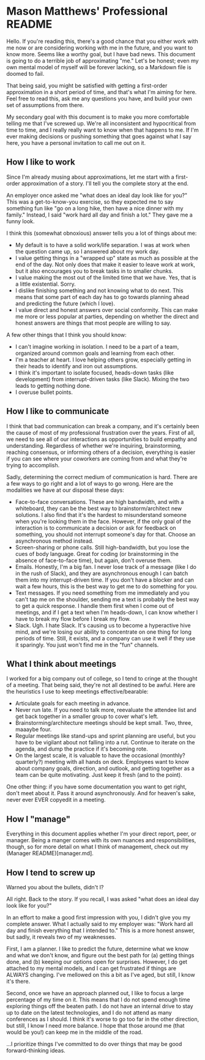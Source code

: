 # Mason Matthews' Professional README

Hello.  If you're reading this, there's a good chance that you either work with me now or are considering working with me in the future, and you want to know more.  Seems like a worthy goal, but I have bad news.  This document is going to do a terrible job of approximating "me."  Let's be honest; even my own mental model of myself will be forever lacking, so a Markdown file is doomed to fail.

That being said, you might be satisfied with getting a first-order approximation in a short period of time, and that's what I'm aiming for here.  Feel free to read this, ask me any questions you have, and build your own set of assumptions from there.

My secondary goal with this document is to make you more comfortable telling me that I've screwed up.  We're all inconsistent and hypocritical from time to time, and I really really want to know when that happens to me.  If I'm ever making decisions or pushing something that goes against what I say here, you have a personal invitation to call me out on it.

## How I like to work

Since I'm already musing about approximations, let me start with a first-order approximation of a story.  I'll tell you the complete story at the end.

An employer once asked me "what does an ideal day look like for you?"  This was a get-to-know-you exercise, so they expected me to say something fun like "go on a long hike, then have a nice dinner with my family."  Instead, I said "work hard all day and finish a lot."  They gave me a funny look.

I think this (somewhat obnoxious) answer tells you a lot of things about me:

* My default is to have a solid work/life separation.  I was at work when the question came up, so I answered about my work day.
* I value getting things in a "wrapped up" state as much as possible at the end of the day.  Not only does that make it easier to leave work at work, but it also encourages you to break tasks in to smaller chunks.
* I value making the most out of the limited time that we have.  Yes, that is a little existential.  Sorry.
* I dislike finishing something and not knowing what to do next.  This means that some part of each day has to go towards planning ahead and predicting the future (which I love).
* I value direct and honest answers over social conformity.  This can make me more or less popular at parties, depending on whether the direct and honest answers are things that most people are willing to say.

A few other things that I think you should know:

* I can't imagine working in isolation.  I need to be a part of a team, organized around common goals and learning from each other.
* I'm a teacher at heart.  I love helping others grow, especially getting in their heads to identify and iron out assumptions.
* I think it's important to isolate focused, heads-down tasks (like development) from interrupt-driven tasks (like Slack).  Mixing the two leads to getting nothing done.
* I overuse bullet points.

## How I like to communicate

I think that bad communication can break a company, and it's certainly been the cause of most of my professional frustration over the years.  First of all, we need to see all of our interactions as opportunities to build empathy and understanding.  Regardless of whether we're inquiring, brainstorming, reaching consensus, or informing others of a decision, everything is easier if you can see where your coworkers are coming from and what they're trying to accomplish.

Sadly, determining the correct medium of communication is hard.  There are a few ways to go right and a lot of ways to go wrong.  Here are the modalities we have at our disposal these days:

* Face-to-face conversations.  These are high bandwidth, and with a whiteboard, they can be the best way to brainstorm/architect new solutions.  I also find that it's the hardest to misunderstand someone when you're looking them in the face.  However, if the only goal of the interaction is to communicate a decision or ask for feedback on something, you should not interrupt someone's day for that.  Choose an asynchronous method instead.
* Screen-sharing or phone calls.  Still high-bandwidth, but you lose the cues of body language.  Great for coding (or brainstorming in the absence of face-to-face time), but again, don't overuse them.
* Emails.  Honestly, I'm a big fan.  I never lose track of a message (like I do in the rush of Slack), and they are asynchronous enough I can batch them into my interrupt-driven time.  If you don't have a blocker and can wait a few hours, this is the best way to get me to do something for you.
* Text messages.  If you need something from me immediately and you can't tap me on the shoulder, sending me a text is probably the best way to get a quick response.  I handle them first when I come out of meetings, and if I get a text when I'm heads-down, I can know whether I have to break my flow before I break my flow.
* Slack.  Ugh.  I hate Slack.  It's causing us to become a hyperactive hive mind, and we're losing our ability to concentrate on one thing for long periods of time.  Still, it exists, and a company can use it well if they use it sparingly.  You just won't find me in the "fun" channels.

## What I think about meetings

I worked for a big company out of college, so I tend to cringe at the thought of a meeting.  That being said, they're not all destined to be awful.  Here are the heuristics I use to keep meetings effective/bearable:

* Articulate goals for each meeting in advance.
* Never run late.  If you need to talk more, reevaluate the attendee list and get back together in a smaller group to cover what's left.
* Brainstorming/architecture meetings should be kept small.  Two, three, maaaybe four.
* Regular meetings like stand-ups and sprint planning are useful, but you have to be vigilant about not falling into a rut.  Continue to iterate on the agenda, and dump the practice if it's becoming rote.
* On the largest scale, it is valuable to have the occasional (monthly? quarterly?) meeting with all hands on deck. Employees want to know about company goals, direction, and outlook, and getting together as a team can be quite motivating.  Just keep it fresh (and to the point).

One other thing: if you have some documentation you want to get right, don't meet about it.  Pass it around asynchronously.  And for heaven's sake, never ever EVER copyedit in a meeting.

## How I "manage"

Everything in this document applies whether I'm your direct report, peer, or manager.  Being a manger comes with its own nuances and responsibilities, though, so for more detail on what I think of management, check out my (Manager README)[manager.md].

## How I tend to screw up

Warned you about the bullets, didn't I?

All right.  Back to the story.  If you recall, I was asked "what does an ideal day look like for you?"

In an effort to make a good first impression with you, I didn't give you my complete answer.  What I actually said to my employer was: "Work hard all day and finish everything that I intended to."  This is a more honest answer, but sadly, it reveals two of my weaknesses.

First, I am a planner.  I like to predict the future, determine what we know and what we don't know, and figure out the best path for (a) getting things done, and (b) keeping our options open for surprises.  However, I do get attached to my mental models, and I can get frustrated if things are ALWAYS changing.  I've mellowed on this a bit as I've aged, but still, I know it's there.

Second, once we have an approach planned out, I like to focus a large percentage of my time on it.  This means that I do not spend enough time exploring things off the beaten path.  I do not have an internal drive to stay up to date on the latest technologies, and I do not attend as many conferences as I should.  I think it's worse to go too far in the other direction, but still, I know I need more balance.  I hope that those around me (that would be you!) can keep me in the middle of the road.

...I prioritize things I've committed to do over things that may be good forward-thinking ideas.
